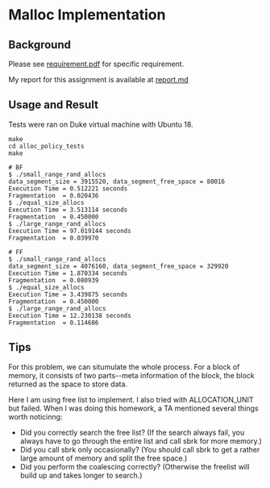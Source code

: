# Malloc Implementation

## Background

Please see [requirement.pdf](https://github.com/menyf/ECE650/blob/master/HW01_malloc_impl/requirement.pdf) for specific requirement.

My report for this assignment is available at [report.md](https://github.com/menyf/ECE650/blob/master/HW01_malloc_impl/report.md)

## Usage and Result

Tests were ran on Duke virtual machine with Ubuntu 18.

```
make
cd alloc_policy_tests
make

# BF
$ ./small_range_rand_allocs
data_segment_size = 3915520, data_segment_free_space = 80016
Execution Time = 0.512221 seconds
Fragmentation  = 0.020436
$ ./equal_size_allocs
Execution Time = 3.513114 seconds
Fragmentation  = 0.450000
$ ./large_range_rand_allocs
Execution Time = 97.019144 seconds
Fragmentation  = 0.039970

# FF
$ ./small_range_rand_allocs
data_segment_size = 4076160, data_segment_free_space = 329920
Execution Time = 1.870334 seconds
Fragmentation  = 0.080939
$ ./equal_size_allocs
Execution Time = 3.439875 seconds
Fragmentation  = 0.450000
$ ./large_range_rand_allocs
Execution Time = 12.230138 seconds
Fragmentation  = 0.114686
```

## Tips

For this problem, we can situmulate the whole process. For a block of memory, it consists of two parts--meta information of the block, the block returned as the space to store data. 

Here I am using free list to implement. I also tried with ALLOCATION_UNIT but failed. When I was doing this homework, a TA mentioned several things worth noticinng: 

- Did you correctly search the free list? (If the search always fail, you always have to go through the entire list and call sbrk for more memory.)
- Did you call sbrk only occasionally? (You should call sbrk to get a rather large amount of memory and split the free space.)
- Did you perform the coalescing correctly? (Otherwise the freelist will build up and takes longer to search.)